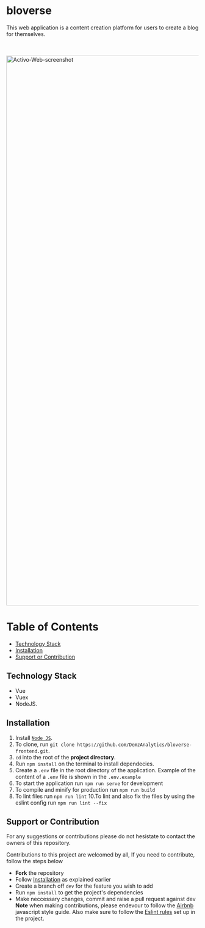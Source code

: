 # bloverse
This web application is a content creation platform for users to create a blog for themselves. 

<br />
<br />

<img width="1440" alt="Activo-Web-screenshot" src="https://res.cloudinary.com/dxayftnxb/image/upload/v1543343490/Screen_Shot_2018-11-27_at_7.29.05_PM_owc4kp.png">
<br />

# Table of Contents
- [Technology Stack](#technology-stack)
- [Installation](#installation)
- [Support or Contribution](#Support~Contribution)

## Technology Stack
- Vue
- Vuex
- NodeJS.

## Installation
1. Install [`Node JS`](https://nodejs.org/en/).
2. To clone, run `git clone https://github.com/DemzAnalytics/bloverse-frontend.git`.
3. `cd` into the root of the **project directory**.
4. Run `npm install` on the terminal to install dependecies.
6. Create a `.env` file in the root directory of the application. Example of the content of a `.env` file is shown in the `.env.example`
7. To start the application run `npm run serve` for development
8. To compile and minify for production run `npm run build`
9. To lint files run `npm run lint`
10.To lint and also fix the files by using the eslint config run `npm run lint --fix`

## Support or Contribution
For any suggestions or contributions please do not hesistate to contact the owners of this repository.

Contributions to this project are welcomed by all, If you need to contribute, follow the steps below
* **Fork** the repository
* Follow [Installation](#installation) as explained earlier
* Create a branch off `dev` for the feature you wish to add
* Run `npm install` to get the project's dependencies
* Make neccessary changes, commit and raise a pull request against dev
**Note** when making contributions, please endevour to follow the [Airbnb](https://github.com/airbnb/javascript) javascript style guide. Also make sure to follow the [Eslint rules](https://github.com/DemzAnalytics/bloverse-frontend/blob/dev/.eslintrc) set up in the project. 
